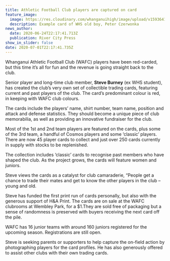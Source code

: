 ```yaml
---
title: Athletic Football Club players are captured on card
feature_image:
  image: https://res.cloudinary.com/whanganuihigh/image/upload/v1593641880/News/Peter_Czerwonka_ex._RCP_25.6.20.jpg
  description: Example card of WHS old boy, Peter Czerwonka
news_author:
  date: 2020-06-24T22:17:41.713Z
  publication: River City Press
show_in_slider: false
date: 2020-07-01T22:17:41.735Z
---
```

Whanganui Athletic Football Club (WAFC) players have been red-carded, but this time it’s all for fun and the revenue is going straight back to the club.

Senior player and long-time club member, **Steve Burney** (ex WHS student), has created the club’s very own set of collectible trading cards, featuring current and past players of the club. The card’s predominant colour is red, in keeping with WAFC club colours.

The cards include the players’ name, shirt number, team name, position and attack and defense statistics. They should become a unique piece of club memorabilia, as well as providing an innovative fundraiser for the club.

Most of the 1st and 2nd team players are featured on the cards, plus some of the 3rd team, a handful of Cosmos players and some ‘classic’ players. There are now 45 player cards to collect and just over 250 cards currently in supply with stocks to be replenished.

The collection includes ‘classic’ cards to recognise past members who have shaped the club. As the project grows, the cards will feature women and juniors.

Steve views the cards as a catalyst for club camaraderie, “People get a chance to trade their mates and get to know the other players in the club – young and old.

Steve has funded the first print run of cards personally, but also with the generous support of H&A Print. The cards are on sale at the 
WAFC clubrooms at Wembley Park, for a $1.They are sold free of packaging but a sense of randomness is preserved with buyers receiving the next card off the pile.

WAFC has 16 junior teams with around 160 juniors registered for the upcoming season. Registrations are still open.

Steve is seeking parents or supporters to help capture the on-field action by photographing players for the card profiles. He has also generously offered to assist other clubs with their own trading cards.